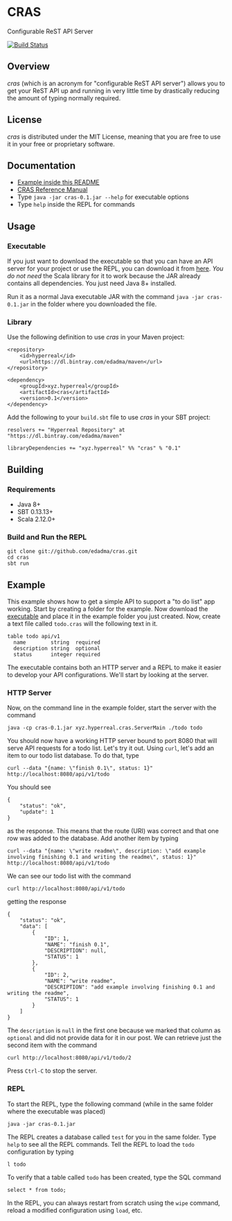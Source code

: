 CRAS
====

Configurable ReST API Server

[![Build Status](https://travis-ci.org/edadma/cras.svg?branch=dev)](https://travis-ci.org/edadma/cras)


Overview
--------

*cras* (which is an acronym for "configurable ReST API server") allows you to get your ReST API up and running in very little time by drastically reducing the amount of typing normally required.


License
-------

*cras* is distributed under the MIT License, meaning that you are free to use it in your free or proprietary software.


Documentation
-------------

- [Example inside this README](://github.com/edadma/cras#example)
- [CRAS Reference Manual](http://edadma.github.io/cras)
- Type `java -jar cras-0.1.jar --help` for executable options
- Type `help` inside the REPL for commands


Usage
-----

### Executable

If you just want to download the executable so that you can have an API server for your project or use the REPL, you can download it from [here](https://dl.bintray.com/edadma/generic/cras-0.1.jar). *You do not need* the Scala library for it to work because the JAR already contains all dependencies. You just need Java 8+ installed.

Run it as a normal Java executable JAR with the command `java -jar cras-0.1.jar` in the folder where you downloaded the file.

### Library

Use the following definition to use *cras* in your Maven project:

	<repository>
		<id>hyperreal</id>
		<url>https://dl.bintray.com/edadma/maven</url>
	</repository>

	<dependency>
		<groupId>xyz.hyperreal</groupId>
		<artifactId>cras</artifactId>
		<version>0.1</version>
	</dependency>

Add the following to your `build.sbt` file to use *cras* in your SBT project:

	resolvers += "Hyperreal Repository" at "https://dl.bintray.com/edadma/maven"

	libraryDependencies += "xyz.hyperreal" %% "cras" % "0.1"


Building
--------

### Requirements

- Java 8+
- SBT 0.13.13+
- Scala 2.12.0+

### Build and Run the REPL

	git clone git://github.com/edadma/cras.git
	cd cras
	sbt run


Example
-------

This example shows how to get a simple API to support a "to do list" app working. Start by creating a folder for the example. Now download the [executable](https://dl.bintray.com/edadma/generic/cras-0.1.jar) and place it in the example folder you just created. Now, create a text file called `todo.cras` will the following text in it.

	table todo api/v1
	  name        string  required
	  description string  optional
	  status      integer required

The executable contains both an HTTP server and a REPL to make it easier to develop your API configurations. We'll start by looking at the server.


### HTTP Server

Now, on the command line in the example folder, start the server with the command

	java -cp cras-0.1.jar xyz.hyperreal.cras.ServerMain ./todo todo
	
You should now have a working HTTP server bound to port 8080 that will serve API requests for a todo list. Let's try it out. Using `curl`, let's add an item to our todo list database. To do that, type

	curl --data "{name: \"finish 0.1\", status: 1}" http://localhost:8080/api/v1/todo

You should see

	{
		"status": "ok",
		"update": 1
	}

as the response. This means that the route (URI) was correct and that one row was added to the database. Add another item by typing

	curl --data "{name: \"write readme\", description: \"add example involving finishing 0.1 and writing the readme\", status: 1}" http://localhost:8080/api/v1/todo

We can see our todo list with the command

	curl http://localhost:8080/api/v1/todo
	
getting the response

	{
		"status": "ok",
		"data": [
			{
				"ID": 1,
				"NAME": "finish 0.1",
				"DESCRIPTION": null,
				"STATUS": 1
			},
			{
				"ID": 2,
				"NAME": "write readme",
				"DESCRIPTION": "add example involving finishing 0.1 and writing the readme",
				"STATUS": 1
			}
		]
	}

The `description` is `null` in the first one because we marked that column as `optional` and did not provide data for it in our post. We can retrieve just the second item with the command

	curl http://localhost:8080/api/v1/todo/2
	
Press `Ctrl-C` to stop the server.


### REPL

To start the REPL, type the following command (while in the same folder where the executable was placed)

	java -jar cras-0.1.jar
	
The REPL creates a database called `test` for you in the same folder. Type `help` to see all the REPL commands. Tell the REPL to load the `todo` configuration by typing

	l todo
	
To verify that a table called `todo` has been created, type the SQL command

	select * from todo;
	
In the REPL, you can always restart from scratch using the `wipe` command, reload a modified configuration using `load`, etc.
